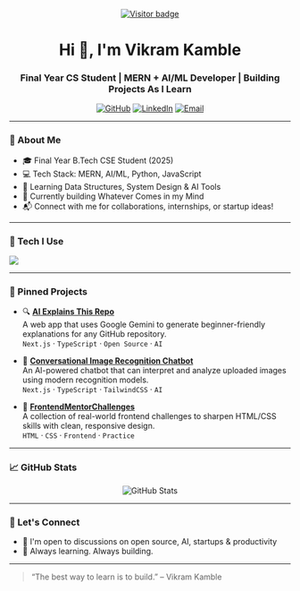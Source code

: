 <p align="center">
  <a href="https://visitorbadge.io/status?path=vikky2810%2Fvikky2810">
    <img src="https://api.visitorbadge.io/api/visitors?path=vikky2810%2Fvikky2810&label=VISITORS&countColor=%23263759" alt="Visitor badge"/>
  </a>
</p>

<h1 align="center">Hi 👋, I'm Vikram Kamble</h1>
<h3 align="center">Final Year CS Student | MERN + AI/ML Developer | Building Projects As I Learn</h3>

<p align="center">
  <a href="https://github.com/vikky2810"><img src="https://img.shields.io/github/followers/vikky2810?label=GitHub&style=social" alt="GitHub"></a>
  <a href="https://linkedin.com/in/vikramkamble/"><img src="https://img.shields.io/badge/-LinkedIn-blue?style=flat&logo=linkedin&logoColor=white" alt="LinkedIn"></a>
  <a href="mailto:kamblevikram2810@gmail.com"><img src="https://img.shields.io/badge/-Gmail-red?style=flat&logo=gmail&logoColor=white" alt="Email"></a>
</p>

---

### 🚀 About Me
- 🎓 Final Year B.Tech CSE Student (2025)
- 💻 Tech Stack: MERN, AI/ML, Python, JavaScript
- 🧠 Learning Data Structures, System Design & AI Tools
- 🔭 Currently building Whatever Comes in my Mind
- 📬 Connect with me for collaborations, internships, or startup ideas!

---

### 🔧 Tech I Use

<p align="left">
  <img src="https://skillicons.dev/icons?i=js,ts,react,next,nodejs,express,mongodb,python,cpp,git,github,vscode,figma" />
</p>

---

### 📌 Pinned Projects

- 🔍 [**AI Explains This Repo**](https://github.com/vikky2810/ai-explains-repo)  
  A web app that uses Google Gemini to generate beginner-friendly explanations for any GitHub repository.  
  `Next.js` · `TypeScript` · `Open Source` · `AI`

- 🧠 [**Conversational Image Recognition Chatbot**](https://github.com/vikky2810/Conversational_Image_Recognition_Chatbot)  
  An AI-powered chatbot that can interpret and analyze uploaded images using modern recognition models.  
  `Next.js` · `TypeScript` · `TailwindCSS` · `AI`

- 🎨 [**FrontendMentorChallenges**](https://github.com/vikky2810/FrontendMentorChallenges)  
  A collection of real-world frontend challenges to sharpen HTML/CSS skills with clean, responsive design.  
  `HTML` · `CSS` · `Frontend` · `Practice`
---

### 📈 GitHub Stats

<p align="center">
  <img src="https://github-readme-stats.vercel.app/api?username=vikky2810&show_icons=true&theme=github_dark&hide=issues" alt="GitHub Stats" />
</p>

---

### 🤝 Let's Connect

- 💬 I'm open to discussions on open source, AI, startups & productivity
- 🌱 Always learning. Always building.

---

> “The best way to learn is to build.” – Vikram Kamble

